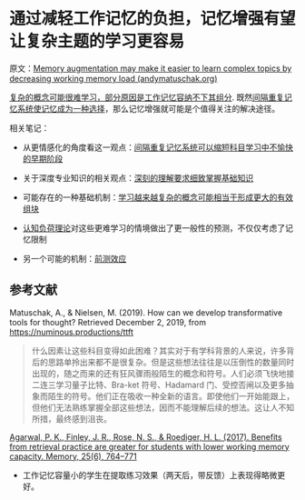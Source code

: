 # 通过减轻工作记忆的负担，记忆增强有望让复杂主题的学习更容易

原文：[Memory augmentation may make it easier to learn complex topics by decreasing working memory load (andymatuschak.org)](https://notes.andymatuschak.org/zcMJ4k48No78VtNvB6mMAUBrLhvtfjfLKwf)

[复杂的概念可能很难学习，部分原因是工作记忆容纳不下其组分](https://notes.andymatuschak.org/z6eTZz16YRGs2PyWyc3qe1B9oJ7swmnCU54hZ). 既然[间隔重复记忆系统使记忆成为一种选择](https://notes.andymatuschak.org/z4bR1HVvDUhMXDm5SJB4Tiw4xGbrm9AfXWgbc)，那么记忆增强就可能是个值得关注的解决途径。

相关笔记：

- 从更情感化的角度看这一观点：[间隔重复记忆系统可以缩短科目学习中不愉快的早期阶段](https://notes.andymatuschak.org/z36hoKonZMF93rY34goQhyFLfnTfHmSwBzNYs)

- 关于深度专业知识的相关观点：[深刻的理解要求细致掌握基础知识](https://notes.andymatuschak.org/zQiumA4k3SXo1GeRVJpsrVaBRETAoyYmSERS)

- 可能存在的一种基础机制：[学习越来越复杂的概念可能相当于形成更大的有效组块](https://notes.andymatuschak.org/z8VFVdTR19snWjFMxnyNabBCbmeoWrQ287TdT)

- [认知负荷理论](https://notes.andymatuschak.org/z2ZPyZAn4uDnbKyPiuUZXxr1qoq7zDs1ELBr)对这些更难学习的情境做出了更一般性的预测，不仅仅考虑了记忆限制

- 另一个可能的机制：[前测效应](https://notes.andymatuschak.org/z2Dataoh9dKKp2UDNv83RJPerDQrBpXnFmhw)

## 参考文献

Matuschak, A., & Nielsen, M. (2019). How can we develop transformative tools for thought? Retrieved December 2, 2019, from https://numinous.productions/ttft

> 什么因素让这些科目变得如此困难？其实对于有学科背景的人来说，许多背后的思路单拎出来都不是很复杂。但是这些想法往往是以压倒性的数量同时出现的，随之而来的还有狂风骤雨般陌生的概念和符号。人们必须飞快地接二连三学习量子比特、Bra-ket 符号、Hadamard 门、受控否闸以及更多抽象而陌生的符号。他们正在吸收一种全新的语言。即使他们一开始能跟上，但他们无法熟练掌握全部这些想法，因而不能理解后续的想法。这让人不知所措，最终感到沮丧。

[Agarwal, P. K., Finley, J. R., Rose, N. S., & Roediger, H. L. (2017). Benefits from retrieval practice are greater for students with lower working memory capacity. Memory, 25(6), 764–771](https://notes.andymatuschak.org/zzMEU9RPxiUcFgSNZcXKyztTgXeYuW9itC)

- 工作记忆容量小的学生在提取练习效果（两天后，带反馈）上表现得略微更好。